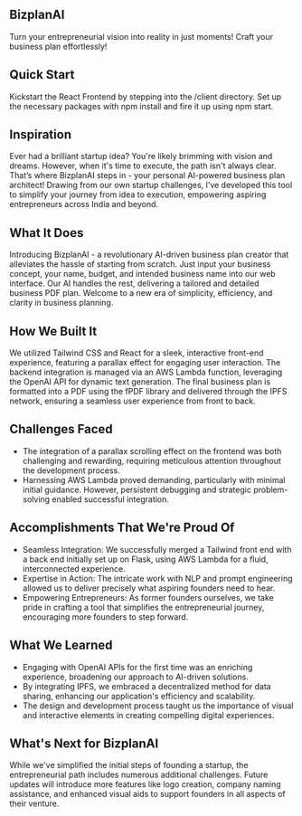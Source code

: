 ## BizplanAI
Turn your entrepreneurial vision into reality in just moments! Craft your business plan effortlessly!

## Quick Start
Kickstart the React Frontend by stepping into the /client directory. Set up the necessary packages with npm install and fire it up using npm start.

## Inspiration
Ever had a brilliant startup idea? You're likely brimming with vision and dreams. However, when it's time to execute, the path isn't always clear. That’s where BizplanAI steps in - your personal AI-powered business plan architect! Drawing from our own startup challenges, I’ve developed this tool to simplify your journey from idea to execution, empowering aspiring entrepreneurs across India and beyond.

## What It Does
Introducing BizplanAI - a revolutionary AI-driven business plan creator that alleviates the hassle of starting from scratch. Just input your business concept, your name, budget, and intended business name into our web interface. Our AI handles the rest, delivering a tailored and detailed business PDF plan. Welcome to a new era of simplicity, efficiency, and clarity in business planning.

## How We Built It
We utilized Tailwind CSS and React for a sleek, interactive front-end experience, featuring a parallax effect for engaging user interaction. The backend integration is managed via an AWS Lambda function, leveraging the OpenAI API for dynamic text generation. The final business plan is formatted into a PDF using the fPDF library and delivered through the IPFS network, ensuring a seamless user experience from front to back.

## Challenges Faced
- The integration of a parallax scrolling effect on the frontend was both challenging and rewarding, requiring meticulous attention throughout the development process.
- Harnessing AWS Lambda proved demanding, particularly with minimal initial guidance. However, persistent debugging and strategic problem-solving enabled successful integration.

## Accomplishments That We're Proud Of
- Seamless Integration: We successfully merged a Tailwind front end with a back end initially set up on Flask, using AWS Lambda for a fluid, interconnected experience.
- Expertise in Action: The intricate work with NLP and prompt engineering allowed us to deliver precisely what aspiring founders need to hear.
- Empowering Entrepreneurs: As former founders ourselves, we take pride in crafting a tool that simplifies the entrepreneurial journey, encouraging more founders to step forward.

## What We Learned
- Engaging with OpenAI APIs for the first time was an enriching experience, broadening our approach to AI-driven solutions.
- By integrating IPFS, we embraced a decentralized method for data sharing, enhancing our application's efficiency and scalability.
- The design and development process taught us the importance of visual and interactive elements in creating compelling digital experiences.

## What's Next for BizplanAI
While we've simplified the initial steps of founding a startup, the entrepreneurial path includes numerous additional challenges. Future updates will introduce more features like logo creation, company naming assistance, and enhanced visual aids to support founders in all aspects of their venture.
